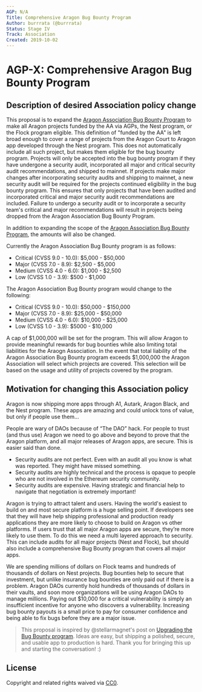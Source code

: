 ```yaml
---
AGP: N/A
Title: Comprehensive Aragon Bug Bounty Program
Author: burrrata (@burrrata)
Status: Stage IV
Track: Association
Created: 2019-10-02
---
```


# AGP-X: Comprehensive Aragon Bug Bounty Program

## Description of desired Association policy change

This proposal is to expand the [Aragon Association Bug Bounty Program](https://wiki.aragon.org/association/security/bug_bounty/) to make all Aragon projects funded by the AA via AGPs, the Nest program, or the Flock program eligible. This definition of "funded by the AA" is left broad enough to cover a range of projects from the Aragon Court to Aragon app developed through the Nest program. This does not automatically include all such project, but makes them eligible for the bug bounty program. Projects will only be accepted into the bug bounty program if they have undergone a security audit, incorporated all major and critical security audit recommendations, and shipped to mainnet. If projects make major changes after incorporating security audits and shipping to mainnet, a new security audit will be required for the projects continued eligibility in the bug bounty program. This ensures that only projects that have been audited and incorporated critical and major security audit recommendations are included. Failure to undergo a security audit or to incorporate a security team's critical and major recommendations will result in projects being dropped from the Aragon Association Bug Bounty Program.

In addition to expanding the scope of the [Aragon Association Bug Bounty Program](https://wiki.aragon.org/association/security/bug_bounty/), the amounts will also be changed.

Currently the Aragon Association Bug Bounty program is as follows:
- Critical (CVSS 9.0 - 10.0): $5,000 - $50,000
- Major (CVSS 7.0 - 8.9): $2,500 - $5,000
- Medium (CVSS 4.0 - 6.0): $1,000 - $2,500
- Low (CVSS 1.0 - 3.9): $500 - $1,000

The Aragon Association Bug Bounty program would change to the following:
- Critical (CVSS 9.0 - 10.0): $50,000 - $150,000
- Major (CVSS 7.0 - 8.9): $25,000 - $50,000
- Medium (CVSS 4.0 - 6.0): $10,000 - $25,000
- Low (CVSS 1.0 - 3.9): $5000 - $10,000

A cap of $1,000,000 will be set for the program. This will allow Aragon to provide meaningful rewards for bug bounties while also limiting total liabilities for the Araogn Association. In the event that total liability of the Aragon Association Bug Bounty program exceeds $1,000,000 the Aragon Association will select which projects are covered. This selection will be based on the usage and utility of projects covered by the program.

## Motivation for changing this Association policy
Aragon is now shipping more apps through A1, Autark, Aragon Black, and the Nest program. These apps are amazing and could unlock tons of value, but only if people use them…

People are wary of DAOs because of “The DAO” hack. For people to trust (and thus use) Aragon we need to go above and beyond to prove that the Aragon platform, and all major releases of Aragon apps, are secure. This is easier said than done.
- Security audits are not perfect. Even with an audit all you know is what was reported. They might have missed something.
- Security audits are highly technical and the process is opaque to people who are not involved in the Ethereum security community.
- Security audits are expensive. Having strategic and financial help to navigate that negotiation is extremely important!

Aragon is trying to attract talent and users. Having the world's easiest to build on and most secure platform is a huge selling point. If developers see that they will have help shipping professional and production ready applications they are more likely to choose to build on Aragon vs other platforms. If users trust that all major Aragon apps are secure, they’re more likely to use them. To do this we need a multi layered approach to security. This can include audits for all major projects (Nest and Flock), but should also include a comprehensive Bug Bounty program that covers all major apps.

We are spending millions of dollars on Flock teams and hundreds of thousands of dollars on Nest projects. Bug bounties help to secure that investment, but unlike insurance bug bounties are only paid out if there is a problem. Aragon DAOs currently hold hundreds of thousands of dollars in their vaults, and soon more organizations will be using Aragon DAOs to manage millions. Paying out $10,000 for a critical vulnerability is simply an insufficient incentive for anyone who discovers a vulnerability. Increasing bug bounty payouts is a small price to pay for consumer confidence and being able to fix bugs before they are a major issue.

> This proposal is inspired by @stellarmagnet's post on [Upgrading the Bug Bounty program](https://forum.aragon.org/t/upgrading-the-bug-bounty-program-potential-agp/562). Ideas are easy, but shipping a polished, secure, and usable app to production is hard. Thank you for bringing this up and starting the conversation! :)

## License
Copyright and related rights waived via [CC0](https://creativecommons.org/publicdomain/zero/1.0/).


